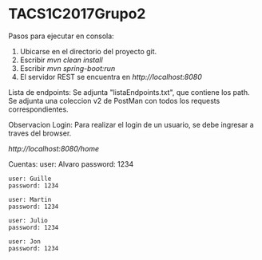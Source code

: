 # TACS1C2017Grupo2

Pasos para ejecutar en consola:

1. Ubicarse en el directorio del proyecto git.
2. Escribir *mvn clean install*
3. Escribir *mvn spring-boot:run*
4. El servidor REST se encuentra en *http://localhost:8080*

Lista de endpoints: 
Se adjunta "listaEndpoints.txt", que contiene los path.
Se adjunta una coleccion v2 de PostMan con todos los requests correspondientes.

Observacion Login:
Para realizar el login de un usuario, se debe ingresar a traves del browser.
	
*http://localhost:8080/home*

Cuentas:
	user: Alvaro
	password: 1234
	
	user: Guille
	password: 1234
	
	user: Martin
	password: 1234
	
	user: Julio
	password: 1234
	
	user: Jon
	password: 1234

